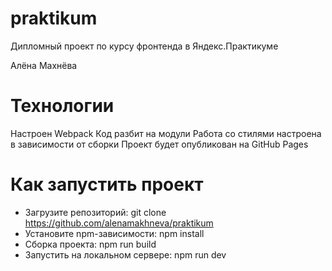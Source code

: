 # praktikum
Дипломный проект по курсу фронтенда в Яндекс.Практикуме

Алёна Махнёва

# Технологии
Настроен Webpack
Код разбит на модули
Работа со стилями настроена в зависимости от сборки
Проект будет опубликован на GitHub Pages

# Как запустить проект
- Загрузите репозиторий: git clone https://github.com/alenamakhneva/praktikum
- Установите npm-зависимости: npm install
- Сборка проекта: npm run build
- Запустить на локальном сервере: npm run dev
